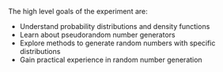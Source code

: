The high level goals of the experiment are:

- Understand probability distributions and density functions
- Learn about pseudorandom number generators
- Explore methods to generate random numbers with specific distributions
- Gain practical experience in random number generation